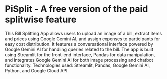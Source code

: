 # PiSplit - A free version of the paid splitwise feature
This Bill Splitting App allows users to upload an image of a bill, extract items and prices using Google Gemini AI, and assign expenses to participants for easy cost distribution. It features a conversational interface powered by Google Gemini AI for handling queries related to the bill. The app is built using Streamlit for the front-end interface, Pandas for data manipulation, and integrates Google Gemini AI for both image processing and chatbot functionality. Technologies used: Streamlit, Pandas, Google Gemini AI, Python, and Google Cloud API.
